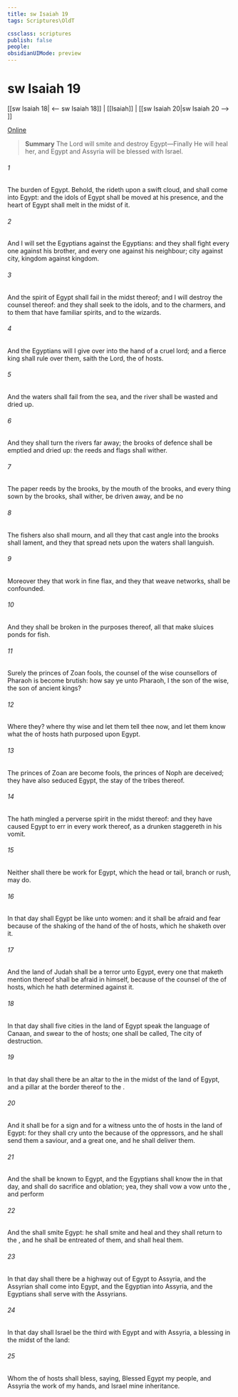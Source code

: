 ```yaml
---
title: sw Isaiah 19
tags: Scriptures\OldT

cssclass: scriptures
publish: false
people:
obsidianUIMode: preview
---
```


# sw Isaiah 19
[[sw Isaiah 18| <-- sw Isaiah 18]] | [[Isaiah]] | [[sw Isaiah 20|sw Isaiah 20 --> ]]

[Online](https://churchofjesuschrist.org/study/scriptures/ot/isa/19?lang=eng)

> __Summary__
The Lord will smite and destroy Egypt—Finally He will heal her, and Egypt and Assyria will be blessed with Israel.

###### 1 
The burden of Egypt. Behold, the  rideth upon a swift cloud, and shall come into Egypt: and the idols of Egypt shall be moved at his presence, and the heart of Egypt shall melt in the midst of it.

###### 2 
And I will set the Egyptians against the Egyptians: and they shall fight every one against his brother, and every one against his neighbour; city against city,  kingdom against kingdom.

###### 3 
And the spirit of Egypt shall fail in the midst thereof; and I will destroy the counsel thereof: and they shall seek to the idols, and to the charmers, and to them that have familiar spirits, and to the wizards.

###### 4 
And the Egyptians will I give over into the hand of a cruel lord; and a fierce king shall rule over them, saith the Lord, the  of hosts.

###### 5 
And the waters shall fail from the sea, and the river shall be wasted and dried up.

###### 6 
And they shall turn the rivers far away;  the brooks of defence shall be emptied and dried up: the reeds and flags shall wither.

###### 7 
The paper reeds by the brooks, by the mouth of the brooks, and every thing sown by the brooks, shall wither, be driven away, and be no 

###### 8 
The fishers also shall mourn, and all they that cast angle into the brooks shall lament, and they that spread nets upon the waters shall languish.

###### 9 
Moreover they that work in fine flax, and they that weave networks, shall be confounded.

###### 10 
And they shall be broken in the purposes thereof, all that make sluices  ponds for fish.

###### 11 
Surely the princes of Zoan  fools, the counsel of the wise counsellors of Pharaoh is become brutish: how say ye unto Pharaoh, I  the son of the wise, the son of ancient kings?

###### 12 
Where  they? where  thy wise  and let them tell thee now, and let them know what the  of hosts hath purposed upon Egypt.

###### 13 
The princes of Zoan are become fools, the princes of Noph are deceived; they have also seduced Egypt,  the stay of the tribes thereof.

###### 14 
The  hath mingled a perverse spirit in the midst thereof: and they have caused Egypt to err in every work thereof, as a drunken  staggereth in his vomit.

###### 15 
Neither shall there be  work for Egypt, which the head or tail, branch or rush, may do.

###### 16 
In that day shall Egypt be like unto women: and it shall be afraid and fear because of the shaking of the hand of the  of hosts, which he shaketh over it.

###### 17 
And the land of Judah shall be a terror unto Egypt, every one that maketh mention thereof shall be afraid in himself, because of the counsel of the  of hosts, which he hath determined against it.

###### 18 
In that day shall five cities in the land of Egypt speak the language of Canaan, and swear to the  of hosts; one shall be called, The city of destruction.

###### 19 
In that day shall there be an altar to the  in the midst of the land of Egypt, and a pillar at the border thereof to the .

###### 20 
And it shall be for a sign and for a witness unto the  of hosts in the land of Egypt: for they shall cry unto the  because of the oppressors, and he shall send them a saviour, and a great one, and he shall deliver them.

###### 21 
And the  shall be known to Egypt, and the Egyptians shall know the  in that day, and shall do sacrifice and oblation; yea, they shall vow a vow unto the , and perform 

###### 22 
And the  shall smite Egypt: he shall smite and heal  and they shall return  to the , and he shall be entreated of them, and shall heal them.

###### 23 
In that day shall there be a highway out of Egypt to Assyria, and the Assyrian shall come into Egypt, and the Egyptian into Assyria, and the Egyptians shall serve with the Assyrians.

###### 24 
In that day shall Israel be the third with Egypt and with Assyria,  a blessing in the midst of the land:

###### 25 
Whom the  of hosts shall bless, saying, Blessed  Egypt my people, and Assyria the work of my hands, and Israel mine inheritance.

